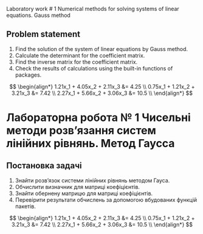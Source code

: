 Laboratory work # 1 Numerical methods for solving systems of linear equations. Gauss method

## Problem statement
1.	Find the solution of the system of linear equations by Gauss method. 
2.	Calculate the determinant for the coefficient matrix. 
3.	Find the inverse matrix for the coefficient matrix. 
4.	Check the results of calculations using the built-in functions of packages. 

$$
\begin{align*}
1.21x_1 + 4.05x_2 + 2.11x_3 &= 4.25 \\
0.75x_1 + 1.21x_2 + 3.21x_3 &= 7.42 \\
2.27x_1 + 5.66x_2 + 3.06x_3 &= 10.5 \\
\end{align*}
$$

# Лабораторна робота № 1 Чисельні методи розв’язання систем лінійних рівнянь. Метод Гаусса

## Постановка задачі
1.	Знайти розв’язок системи лінійних рівнянь методом Гауса. 
2.	Обчислити визначник для матриці коефіцієнтів. 
3.	Знайти обернену матрицю для матриці коефіцієнтів. 
4.	Перевірити результати обчислень за допомогою вбудованих функцій пакетів. 

$$
\begin{align*}
1.21x_1 + 4.05x_2 + 2.11x_3 &= 4.25 \\
0.75x_1 + 1.21x_2 + 3.21x_3 &= 7.42 \\
2.27x_1 + 5.66x_2 + 3.06x_3 &= 10.5 \\
\end{align*}
$$
